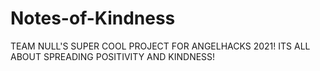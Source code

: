 # Notes-of-Kindness

TEAM NULL'S SUPER COOL PROJECT FOR ANGELHACKS 2021! 
ITS ALL ABOUT SPREADING POSITIVITY AND KINDNESS!
